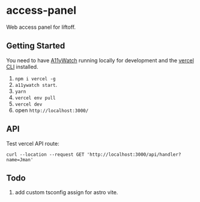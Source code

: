 # access-panel

Web access panel for liftoff.

## Getting Started

You need to have [A11yWatch](https://github.com/a11ywatch/a11ywatch) running locally for development and the [vercel CLI](https://vercel.com/docs/cli) installed.

1. `npm i vercel -g`
1. `a11ywatch start`.
2. `yarn`
4. `vercel env pull`
4. `vercel dev`
5. open `http://localhost:3000/`

## API

Test vercel API route:

```
curl --location --request GET 'http://localhost:3000/api/handler?name=Jman'
```

## Todo

1. add custom tsconfig assign for astro vite.